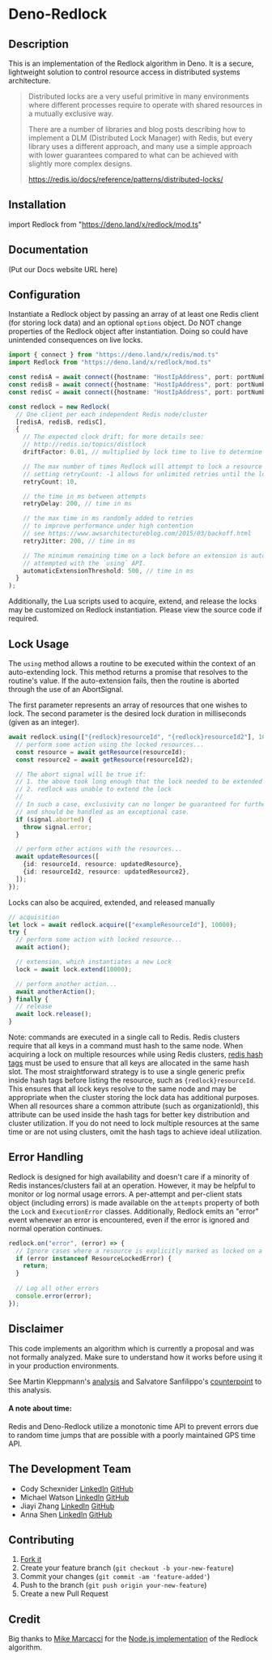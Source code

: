 # Deno-Redlock

## Description
This is an implementation of the Redlock algorithm in Deno. It is a secure, lightweight solution to control resource access in distributed systems architecture.

> Distributed locks are a very useful primitive in many environments where different processes require to operate  with shared resources in a mutually exclusive way.
>
> There are a number of libraries and blog posts describing how to implement a DLM (Distributed Lock Manager) with Redis, but every library uses a different approach, and many use a simple approach with lower guarantees compared to what can be achieved with slightly more complex designs.
> 
> https://redis.io/docs/reference/patterns/distributed-locks/

## Installation
import Redlock from "https://deno.land/x/redlock/mod.ts"

## Documentation
(Put our Docs website URL here)

## Configuration

Instantiate a Redlock object by passing an array of at least one Redis client (for storing lock data) and an optional `options` object.
Do NOT change properties of the Redlock object after instantiation. Doing so could have unintended consequences on live locks.

```ts
import { connect } from "https://deno.land/x/redis/mod.ts"
import Redlock from "https://deno.land/x/redlock/mod.ts"

const redisA = await connect({hostname: "HostIpAddress", port: portNumber})
const redisB = await connect({hostname: "HostIpAddress", port: portNumber})
const redisC = await connect({hostname: "HostIpAddress", port: portNumber})

const redlock = new Redlock(
  // One client per each independent Redis node/cluster
  [redisA, redisB, redisC],
  {
    // The expected clock drift; for more details see:
    // http://redis.io/topics/distlock
    driftFactor: 0.01, // multiplied by lock time to live to determine drift time

    // The max number of times Redlock will attempt to lock a resource before erroring
    // setting retryCount: -1 allows for unlimited retries until the lock is acquired
    retryCount: 10,

    // the time in ms between attempts
    retryDelay: 200, // time in ms

    // the max time in ms randomly added to retries
    // to improve performance under high contention
    // see https://www.awsarchitectureblog.com/2015/03/backoff.html
    retryJitter: 200, // time in ms

    // The minimum remaining time on a lock before an extension is automatically
    // attempted with the `using` API.
    automaticExtensionThreshold: 500, // time in ms
  }
);
```
Additionally, the Lua scripts used to acquire, extend, and release the locks may be customized on Redlock instantiation. Please view the source code if required.

## Lock Usage

The `using` method allows a routine to be executed within the context of an auto-extending lock. This method returns a promise that resolves to the routine's value. If the auto-extension fails, then the routine is aborted through the use of an AbortSignal. 

The first parameter represents an array of resources that one wishes to lock. The second parameter is the desired lock duration in milliseconds (given as an integer).

```ts
await redlock.using(["{redlock}resourceId", "{redlock}resourceId2"], 10000, async (signal) => {
  // perform some action using the locked resources...
  const resource = await getResource(resourceId);
  const resource2 = await getResource(resourceId2);

  // The abort signal will be true if:
  // 1. the above took long enough that the lock needed to be extended
  // 2. redlock was unable to extend the lock
  //
  // In such a case, exclusivity can no longer be guaranteed for further operations
  // and should be handled as an exceptional case.
  if (signal.aborted) {
    throw signal.error;
  }

  // perform other actions with the resources...
  await updateResources([
    {id: resourceId, resource: updatedResource},
    {id: resourceId2, resource: updatedResource2},
  ]);
});
```

Locks can also be acquired, extended, and released manually

```ts
// acquisition
let lock = await redlock.acquire(["exampleResourceId"], 10000);
try {
  // perform some action with locked resource...
  await action();

  // extension, which instantiates a new Lock
  lock = await lock.extend(10000);

  // perform another action...
  await anotherAction();
} finally {
  // release
  await lock.release();
}
```

Note: commands are executed in a single call to Redis. Redis clusters require that all keys in a command must hash to the same node. When acquiring a lock on multiple resources while using Redis clusters, [redis hash tags](https://redis.io/docs/reference/cluster-spec/) must be used to ensure that all keys are allocated in the same hash slot. The most straightforward strategy is to use a single generic prefix inside hash tags before listing the resource, such as `{redlock}resourceId`. This ensures that all lock keys resolve to the same node and may be appropriate when the cluster storing the lock data has additional purposes. When all resources share a common attribute (such as organizationId), this attribute can be used inside the hash tags for better key distribution and cluster utilization. If you do not need to lock multiple resources at the same time or are not using clusters, omit the hash tags to achieve ideal utilization.

## Error Handling
Redlock is designed for high availability and doesn't care if a minority of Redis instances/clusters fail at an operation. However, it may be helpful to monitor or log normal usage errors. A per-attempt and per-client stats object (including errors) is made available on the `attempts` property of both the `Lock` and `ExecutionError` classes. Additionally, Redlock emits an "error" event whenever an error is encountered, even if the error is ignored and normal operation continues.

```ts
redlock.on("error", (error) => {
  // Ignore cases where a resource is explicitly marked as locked on a client
  if (error instanceof ResourceLockedError) {
    return;
  }
  
  // Log all other errors
  console.error(error);
});
```

## Disclaimer

This code implements an algorithm which is currently a proposal and was not formally analyzed. Make sure to understand how it works before using it in your production environments.

See Martin Kleppmann's [analysis](https://martin.kleppmann.com/2016/02/08/how-to-do-distributed-locking.html) and Salvatore Sanfilippo's [counterpoint](http://antirez.com/news/101) to this analysis.


#### A note about time:
Redis and Deno-Redlock utilize a monotonic time API to prevent errors due to random time jumps that are possible with a poorly maintained GPS time API.

## The Development Team
- Cody Schexnider [LinkedIn](https://www.linkedin.com/in/cody-schexnider-2402701a3/) [GitHub](https://github.com/cdschexnide)
- Michael Watson [LinkedIn](https://www.linkedin.com/in/mdwatson988/) [GitHub](https://github.com/mdwatson988)
- Jiayi Zhang [LinkedIn](https://www.linkedin.com/in/jiayi-zhang-87819173/) [GitHub](https://github.com/onlinezyc)
- Anna Shen [LinkedIn](https://www.linkedin.com/in/ashen0426/) [GitHub](https://github.com/ashen0426)

## Contributing

1. [Fork it](https://github.com/oslabs-beta/Deno-Redlock)
2. Create your feature branch (`git checkout -b your-new-feature`)
3. Commit your changes (`git commit -am 'feature-added'`)
4. Push to the branch (`git push origin your-new-feature`)
5. Create a new Pull Request


## Credit
Big thanks to [Mike Marcacci](https://github.com/mike-marcacci) for the [Node.js implementation](https://github.com/mike-marcacci/node-redlock) of the Redlock algorithm.
